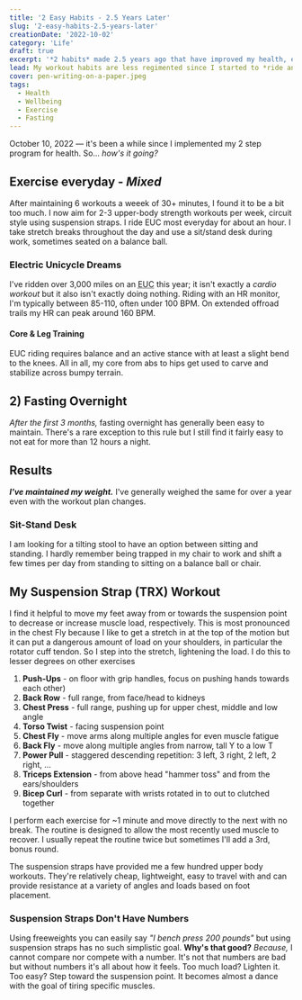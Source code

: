 ```yaml
---
title: '2 Easy Habits - 2.5 Years Later'
slug: '2-easy-habits-2.5-years-later'
creationDate: '2022-10-02'
category: 'Life'
draft: true
excerpt: '*2 habits* made 2.5 years ago that have improved my health, evolved.'
lead: My workout habits are less regimented since I started to *ride an EUC* but fasting has been easy to maintain.
cover: pen-writing-on-a-paper.jpeg
tags:
  - Health
  - Wellbeing
  - Exercise
  - Fasting
---
```


October 10, 2022 — it's been a while since I implemented my 2 step program for health. So... *how's it going?*

## Exercise everyday - *Mixed* 

After maintaining 6 workouts a weeek of 30+ minutes, I found it to be a bit too much. I now aim for 2-3 upper-body strength workouts per week, circuit style using suspension straps. I ride EUC most everyday for about an hour. I take stretch breaks throughout the day and use a sit/stand desk during work, sometimes seated on a balance ball.

### Electric Unicycle Dreams

I've ridden over 3,000 miles on an <abbr title="Electric Unicycle">EUC</abbr> this year; it isn't exactly a *cardio workout* but it also isn't exactly doing nothing. Riding with an HR monitor, I'm typically between 85-110, often under 100 BPM. On extended offroad trails my HR can peak around 160 BPM. 

#### Core & Leg Training

EUC riding requires balance and an active stance with at least a slight bend to the knees. All in all, my core from abs to hips get used to carve and stabilize across bumpy terrain.

## 2) Fasting Overnight

*After the first 3 months,* fasting overnight has generally been easy to maintain. There's a rare exception to this rule but I still find it fairly easy to not eat for more than 12 hours a night.

## Results

***I've maintained my weight.*** I've generally weighed the same for over a year even with the workout plan changes.

### Sit-Stand Desk

I am looking for a tilting stool to have an option between sitting and standing. I hardly remember being trapped in my chair to work and shift a few times per day from standing to sitting on a balance ball or chair.

## My Suspension Strap (TRX) Workout

I find it helpful to move my feet away from or towards the suspension point to decrease or increase muscle load, respectively. This is most pronounced in the chest Fly because I like to get a stretch in at the top of the motion but it can put a dangerous amount of load on your shoulders, in particular the rotator cuff tendon. So I step into the stretch, lightening the load. I do this to lesser degrees on other exercises

1. **Push-Ups** - on floor with grip handles, focus on pushing hands towards each other)
1. **Back Row** - full range, from face/head to kidneys
1. **Chest Press** - full range, pushing up for upper chest, middle and low angle
1. **Torso Twist** - facing suspension point
1. **Chest Fly** - move arms along multiple angles for even muscle fatigue
1. **Back Fly** - move along multiple angles from narrow, tall Y to a low T
1. **Power Pull** - staggered descending repetition: 3 left, 3 right, 2 left, 2 right, ...
1. **Triceps Extension** - from above head "hammer toss" and from the ears/shoulders
1. **Bicep Curl** - from separate with wrists rotated in to out to clutched together

I perform each exercise for ~1 minute and move directly to the next with no break. The routine is designed to allow the most recently used muscle to recover. I usually repeat the routine twice but sometimes I'll add a 3rd, bonus round.

The suspension straps have provided me a few hundred upper body workouts. They're relatively cheap, lightweight, easy to travel with and can provide resistance at a variety of angles and loads based on foot placement.

### Suspension Straps Don't Have Numbers

Using freeweights you can easily say *"I bench press 200 pounds"* but using suspension straps has no such simplistic goal. **Why's that good?** *Because,* I cannot compare nor compete with a number. It's not that numbers are bad but without numbers it's all about how it feels. Too much load? Lighten it. Too easy? Step toward the suspension point. It becomes almost a dance with the goal of tiring specific muscles.


